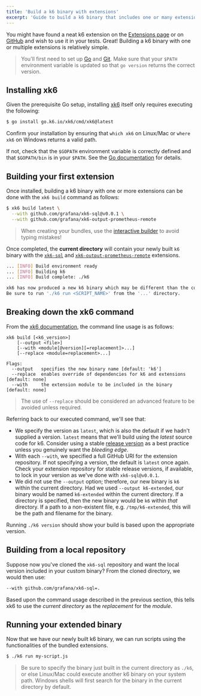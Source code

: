 ```yaml
---
title: 'Build a k6 binary with extensions'
excerpt: 'Guide to build a k6 binary that includes one or many extensions using xk6.'
---
```


You might have found a neat k6 extension on the [Extensions page](/extensions/explore/) or on
[GitHub](https://github.com/topics/xk6) and wish to use it in your tests. Great! Building a k6 
binary with one or multiple extensions is relatively simple. 

> You'll first need to set up [Go](https://golang.org/doc/install) and [Git](https://git-scm.com/). 
> Make sure that your `$PATH` environment variable is updated so that `go version` returns 
> the correct version.

## Installing xk6

Given the prerequisite Go setup, installing [xk6](https://github.com/grafana/xk6) itself only requires 
executing the following:
```bash
$ go install go.k6.io/xk6/cmd/xk6@latest
```

Confirm your installation by ensuring that `which xk6` on Linux/Mac or `where xk6` on Windows returns 
a valid path. 

If not, check that the `$GOPATH` environment variable is correctly defined and that `$GOPATH/bin` 
is in your `$PATH`. See the [Go documentation](https://golang.org/cmd/go/#hdr-GOPATH_environment_variable) 
for details.

## Building your first extension

Once installed, building a k6 binary with one or more extensions can be done with the `xk6 build` 
command as follows:

```bash
$ xk6 build latest \
  --with github.com/grafana/xk6-sql@v0.0.1 \
  --with github.com/grafana/xk6-output-prometheus-remote
```

> When creating your bundles, use the [interactive builder](/extensions/bundle-builder/) to avoid typing mistakes!

Once completed, the **current directory** will contain your newly built `k6` binary with 
the [`xk6-sql`](https://github.com/grafana/xk6-sql) and [`xk6-output-prometheus-remote`](https://github.com/grafana/xk6-output-prometheus-remote) 
extensions.

```bash
... [INFO] Build environment ready
... [INFO] Building k6
... [INFO] Build complete: ./k6

xk6 has now produced a new k6 binary which may be different than the command on your system path!
Be sure to run './k6 run <SCRIPT_NAME>' from the '...' directory.
```

## Breaking down the xk6 command

From the [xk6 documentation](https://github.com/grafana/xk6/#command-usage), the command line usage is as follows:

```plain
xk6 build [<k6_version>]
    [--output <file>]
    [--with <module[@version][=replacement]>...]
    [--replace <module=replacement>...]
    
Flags:
  --output   specifies the new binary name [default: 'k6']
  --replace  enables override of dependencies for k6 and extensions [default: none]
  --with     the extension module to be included in the binary [default: none]
```

> The use of `--replace` should be considered an advanced feature to be avoided unless required.

Referring back to our executed command, we'll see that:
- We specify the version as `latest`, which is also the default if we hadn't supplied 
  a version. `latest` means that we'll build using the _latest_ source code for k6. Consider using 
  a stable [release version](https://github.com/grafana/k6/releases) as a best practice unless
  you genuinely want the _bleeding edge_.
- With each `--with`, we specified a full GitHub URI for the extension repository. If not specifying 
  a version, the default is `latest` once again. Check your extension repository for stable
  release versions, if available, to lock in your version as we've done with `xk6-sql@v0.0.1`.
- We did not use the `--output` option; therefore, our new binary is `k6` within the current directory. 
  Had we used `--output k6-extended`, our binary would be named `k6-extended` within the current 
  directory. If a directory is specified, then the new binary would be `k6` within 
  _that_ directory. If a path to a non-existent file, e.g. `/tmp/k6-extended`, this will be the
  path and filename for the binary.

Running `./k6 version` should show your build is based upon the appropriate version.

## Building from a local repository

Suppose now you've cloned the `xk6-sql` repository and want the local version included in your 
custom binary? From the cloned directory, we would then use:
```bash
--with github.com/grafana/xk6-sql=.
```
Based upon the command usage described in the previous section, this tells xk6 to use 
the _current directory_ as the _replacement_ for the _module_.

## Running your extended binary

Now that we have our newly built k6 binary, we can run scripts using the functionalities 
of the bundled extensions.

```bash
$ ./k6 run my-script.js
```

> Be sure to specify the binary just built in the current directory as `./k6`, or else
> Linux/Mac could execute another k6 binary on your system path. Windows shells will 
> first search for the binary in the current directory by default.


<!-- TODO: Is this really necessary here? Preserving for the time being.
> Also note that because of the way xk6 works, vendored dependencies (the `vendor`
directory created by `go mod vendor`) will **not** be taken into account when
building a binary, and you don't need to commit them to the extension repository.
-->
